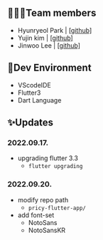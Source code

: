 ## 🧑🏻‍💻Team members
- Hyunryeol Park | [[github]](https://github.com/devpark435)
- Yujin kim | [[github]](https://github.com/yujinkim1)
- Jinwoo Lee | [[github]](https://github.com/yeeZinu)

## 🔨Dev Environment
- VScodeIDE
- Flutter3
- Dart Language

## ✨Updates
### 2022.09.17.
- upgrading flutter 3.3
    - `flutter upgrading`
### 2022.09.20.
- modify repo path
    - `pricy-flutter-app/`
- add font-set
    - NotoSans
    - NotoSansKR